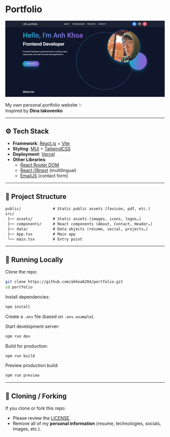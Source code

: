 # Portfolio

![Portfolio Preview](/src/assets/images/portfolio.jpg)

My own personal portfolio website ✨  
Inspired by **Dina Iakovenko**

---

## ⚙️ Tech Stack

- **Framework**: [React.js](https://react.dev/) + [Vite](https://vitejs.dev/)
- **Styling**: [MUI](https://mui.com/) + [TailwindCSS](https://tailwindcss.com/)
- **Deployment**: [Vercel](https://vercel.com/)
- **Other Libraries**:
  - [React Router DOM](https://reactrouter.com/)
  - [React i18next](https://react.i18next.com/) (multilingual)
  - [EmailJS](https://www.emailjs.com/) (contact form)

---

## 📂 Project Structure

```
public/              # Static public assets (favicon, pdf, etc.)
src/
 ├── assets/         # Static assets (images, icons, logos…)
 ├── components/     # React components (About, Contact, Header…)
 ├── data/           # Data objects (resume, social, projects…)
 ├── App.tsx         # Main app
 └── main.tsx        # Entry point
```

---

## 🚀 Running Locally

Clone the repo:

```bash
git clone https://github.com/akhoa6204/portfolio.git
cd portfolio
```

Install dependencies:

```bash
npm install
```

Create a `.env` file (based on `.env.example`).

Start development server:

```bash
npm run dev
```

Build for production:

```bash
npm run build
```

Preview production build:

```bash
npm run preview
```

---

## 📄 Cloning / Forking

If you clone or fork this repo:

- Please review the [LICENSE](./LICENSE).
- Remove all of my **personal information** (resume, technologies, socials, images, etc.).
